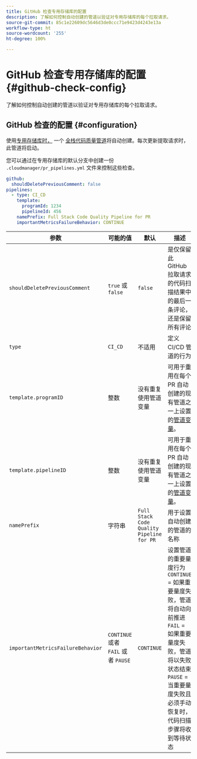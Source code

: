 ```yaml
---
title: GitHub 检查专用存储库的配置
description: 了解如何控制自动创建的管道以验证对专用存储库的每个拉取请求。
source-git-commit: 85c1e22609dc5646d3de0ccc71e9423d4243e13a
workflow-type: ht
source-wordcount: '255'
ht-degree: 100%

---
```



# GitHub 检查专用存储库的配置 {#github-check-config}

了解如何控制自动创建的管道以验证对专用存储库的每个拉取请求。

## GitHub 检查的配置 {#configuration}

使用[专用存储库时，](private-repositories.md#using) 一个 [全栈代码质量管道](/help/overview/ci-cd-pipelines.md)将自动创建。每次更新提取请求时，此管道将启动。

您可以通过在专用存储库的默认分支中创建一份 `.cloudmanager/pr_pipelines.yml` 文件来控制这些检查。

```yaml
github:
  shouldDeletePreviousComment: false
pipelines:
  - type: CI_CD
    template:
      programId: 1234
      pipelineId: 456
    namePrefix: Full Stack Code Quality Pipeline for PR 
    importantMetricsFailureBehavior: CONTINUE
```

| 参数 | 可能的值 | 默认 | 描述 |
|---|---|---|---|
| `shouldDeletePreviousComment` | `true` 或 `false` | `false` | 是仅保留此 GitHub 拉取请求的代码扫描结果中的最后一条评论，还是保留所有评论 |
| `type` | `CI_CD` | 不适用 | 定义 CI/CD 管道的行为 |
| `template.programID` | 整数 | 没有重复使用管道变量 | 可用于重用在每个 PR 自动创建的现有管道之一上设置的[管道变量](/help/getting-started/build-environment.md#pipeline-variables)。 |
| `template.pipelineID` | 整数 | 没有重复使用管道变量 | 可用于重用在每个 PR 自动创建的现有管道之一上设置的[管道变量](/help/getting-started/build-environment.md#pipeline-variables)。 |
| `namePrefix` | 字符串 | `Full Stack Code Quality Pipeline for PR` | 用于设置自动创建的管道的名称 |
| `importantMetricsFailureBehavior` | `CONTINUE` 或者 `FAIL` 或者 `PAUSE` | `CONTINUE` | 设置管道的重要量度行为<br>`CONTINUE` = 如果重要量度失败，管道将自动向前推进<br>`FAIL` = 如果重要量度失败，管道将以失败状态结束<br>`PAUSE` = 当重要量度失败且必须手动恢复时，代码扫描步骤将收到等待状态 |
